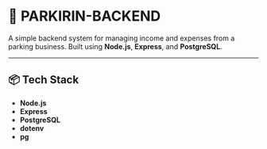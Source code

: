 # 🚗 PARKIRIN-BACKEND

A simple backend system for managing income and expenses from a parking business. Built using **Node.js**, **Express**, and **PostgreSQL**.

---

## 📦 Tech Stack

- **Node.js**
- **Express**
- **PostgreSQL**
- **dotenv**
- **pg**
